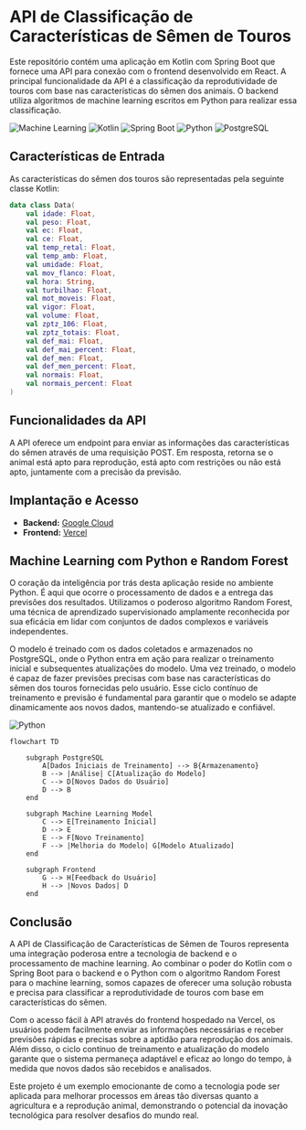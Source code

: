 # API de Classificação de Características de Sêmen de Touros

Este repositório contém uma aplicação em Kotlin com Spring Boot que fornece uma API para conexão com o frontend desenvolvido em React. A principal funcionalidade da API é a classificação da reprodutividade de touros com base nas características do sêmen dos animais. O backend utiliza algoritmos de machine learning escritos em Python para realizar essa classificação.

![Machine Learning](https://img.shields.io/badge/Machine-Learning-brightgreen)
![Kotlin](https://img.shields.io/badge/Kotlin-1.5.31-orange)
![Spring Boot](https://img.shields.io/badge/Spring%20Boot-2.6.3-blue)
![Python](https://img.shields.io/badge/Python-3.11-yellow)
![PostgreSQL](https://img.shields.io/badge/PostgreSQL-16-blue)

## Características de Entrada

As características do sêmen dos touros são representadas pela seguinte classe Kotlin:

```kotlin
data class Data(
    val idade: Float,
    val peso: Float,
    val ec: Float,
    val ce: Float,
    val temp_retal: Float,
    val temp_amb: Float,
    val umidade: Float,
    val mov_flanco: Float,
    val hora: String,
    val turbilhao: Float,
    val mot_moveis: Float,
    val vigor: Float,
    val volume: Float,
    val zptz_106: Float,
    val zptz_totais: Float,
    val def_mai: Float,
    val def_mai_percent: Float,
    val def_men: Float,
    val def_men_percent: Float,
    val normais: Float,
    val normais_percent: Float
)
```

## Funcionalidades da API

A API oferece um endpoint para enviar as informações das características do sêmen através de uma requisição POST. Em resposta, retorna se o animal está apto para reprodução, está apto com restrições ou não está apto, juntamente com a precisão da previsão.


## Implantação e Acesso

- **Backend:** [Google Cloud](https://app-cz7upoyahq-uc.a.run.app)
- **Frontend:** [Vercel](https://sperm-traits-classify-ml-front.vercel.app)


## Machine Learning com Python e Random Forest

O coração da inteligência por trás desta aplicação reside no ambiente Python. É aqui que ocorre o processamento de dados e a entrega das previsões dos resultados. Utilizamos o poderoso algoritmo Random Forest, uma técnica de aprendizado supervisionado amplamente reconhecida por sua eficácia em lidar com conjuntos de dados complexos e variáveis independentes.


O modelo é treinado com os dados coletados e armazenados no PostgreSQL, onde o Python entra em ação para realizar o treinamento inicial e subsequentes atualizações do modelo. Uma vez treinado, o modelo é capaz de fazer previsões precisas com base nas características do sêmen dos touros fornecidas pelo usuário. Esse ciclo contínuo de treinamento e previsão é fundamental para garantir que o modelo se adapte dinamicamente aos novos dados, mantendo-se atualizado e confiável.

![Python](https://img.icons8.com/color/96/000000/python.png)




```mermaid
flowchart TD

    subgraph PostgreSQL
        A[Dados Iniciais de Treinamento] --> B{Armazenamento}
        B --> |Análise| C[Atualização do Modelo]
        C --> D[Novos Dados do Usuário]
        D --> B
    end

    subgraph Machine Learning Model
        C --> E[Treinamento Inicial]
        D --> E
        E --> F[Novo Treinamento]
        F --> |Melhoria do Modelo| G[Modelo Atualizado]
    end

    subgraph Frontend
        G --> H[Feedback do Usuário]
        H --> |Novos Dados| D
    end
```
## Conclusão

A API de Classificação de Características de Sêmen de Touros representa uma integração poderosa entre a tecnologia de backend e o processamento de machine learning. Ao combinar o poder do Kotlin com o Spring Boot para o backend e o Python com o algoritmo Random Forest para o machine learning, somos capazes de oferecer uma solução robusta e precisa para classificar a reprodutividade de touros com base em características do sêmen.

Com o acesso fácil à API através do frontend hospedado na Vercel, os usuários podem facilmente enviar as informações necessárias e receber previsões rápidas e precisas sobre a aptidão para reprodução dos animais. Além disso, o ciclo contínuo de treinamento e atualização do modelo garante que o sistema permaneça adaptável e eficaz ao longo do tempo, à medida que novos dados são recebidos e analisados.

Este projeto é um exemplo emocionante de como a tecnologia pode ser aplicada para melhorar processos em áreas tão diversas quanto a agricultura e a reprodução animal, demonstrando o potencial da inovação tecnológica para resolver desafios do mundo real.

